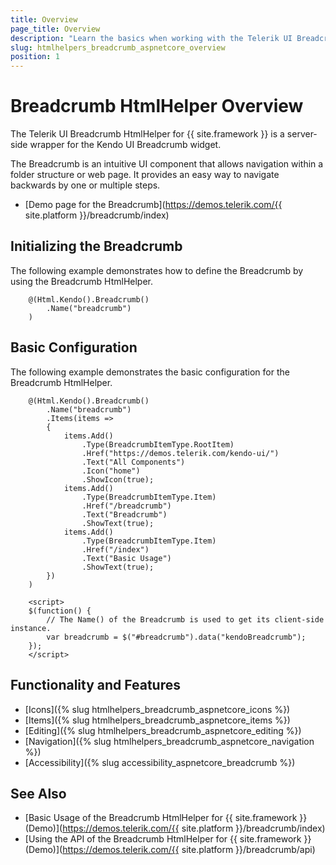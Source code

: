 ```yaml
---
title: Overview
page_title: Overview
description: "Learn the basics when working with the Telerik UI Breadcrumb HtmlHelper for {{ site.framework }}."
slug: htmlhelpers_breadcrumb_aspnetcore_overview
position: 1
---
```


# Breadcrumb HtmlHelper Overview

The Telerik UI Breadcrumb HtmlHelper for {{ site.framework }} is a server-side wrapper for the Kendo UI Breadcrumb widget.

The Breadcrumb is an intuitive UI component that allows navigation within a folder structure or web page. It provides an easy way to navigate backwards by one or multiple steps.

* [Demo page for the Breadcrumb](https://demos.telerik.com/{{ site.platform }}/breadcrumb/index)

## Initializing the Breadcrumb

The following example demonstrates how to define the Breadcrumb by using the Breadcrumb HtmlHelper.

```Razor
    @(Html.Kendo().Breadcrumb()
        .Name("breadcrumb")
    )
```

## Basic Configuration

The following example demonstrates the basic configuration for the Breadcrumb HtmlHelper.

```Razor
    @(Html.Kendo().Breadcrumb()
        .Name("breadcrumb")
        .Items(items =>
        {
            items.Add()
                .Type(BreadcrumbItemType.RootItem)
                .Href("https://demos.telerik.com/kendo-ui/")
                .Text("All Components")
                .Icon("home")
                .ShowIcon(true);
            items.Add()
                .Type(BreadcrumbItemType.Item)
                .Href("/breadcrumb")
                .Text("Breadcrumb")
                .ShowText(true);
            items.Add()
                .Type(BreadcrumbItemType.Item)
                .Href("/index")
                .Text("Basic Usage")
                .ShowText(true);
        })
    )

    <script>
    $(function() {
        // The Name() of the Breadcrumb is used to get its client-side instance.
        var breadcrumb = $("#breadcrumb").data("kendoBreadcrumb");
    });
    </script>
```

## Functionality and Features

* [Icons]({% slug htmlhelpers_breadcrumb_aspnetcore_icons %})
* [Items]({% slug htmlhelpers_breadcrumb_aspnetcore_items %})
* [Editing]({% slug htmlhelpers_breadcrumb_aspnetcore_editing %})
* [Navigation]({% slug htmlhelpers_breadcrumb_aspnetcore_navigation %})
* [Accessibility]({% slug accessibility_aspnetcore_breadcrumb %})

## See Also

* [Basic Usage of the Breadcrumb HtmlHelper for {{ site.framework }} (Demo)](https://demos.telerik.com/{{ site.platform }}/breadcrumb/index)
* [Using the API of the Breadcrumb HtmlHelper for {{ site.framework }} (Demo)](https://demos.telerik.com/{{ site.platform }}/breadcrumb/api)
